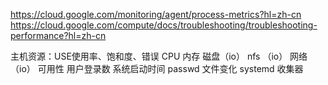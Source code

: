 https://cloud.google.com/monitoring/agent/process-metrics?hl=zh-cn
https://cloud.google.com/compute/docs/troubleshooting/troubleshooting-performance?hl=zh-cn


主机资源：USE使用率、饱和度、错误 
CPU
内存
磁盘（io）
nfs （io）
网络（io）
可用性
用户登录数
系统启动时间
passwd 文件变化
systemd 收集器